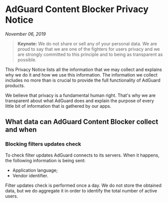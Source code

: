 # AdGuard Content Blocker Privacy Notice
*November 06, 2019*
> **Keynote:** We do not share or sell any of your personal data. We are proud to say that we are one of the fighters for users privacy and we are strongly committed to this principle and to being as transparent as possible.

This Privacy Notice lists all the information that we may collect and explains why we do it and how we use this information. The information we collect includes no more than is crucial to provide the full functionality of AdGuard products.

We believe that privacy is a fundamental human right. That's why we are transparent about what AdGuard does and explain the purpose of every little bit of information that is gathered by our apps.

## What data can AdGuard Content Blocker collect and when

### Blocking filters updates check

To check filter updates AdGuard connects to its servers. When it happens, the following information is being sent:

* Application language;
* Vendor identifier.

Filter updates check is performed once a day. We do not store the obtained data, but we do aggregate it in order to identify the total number of active users.
